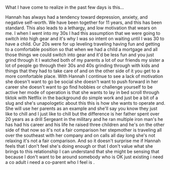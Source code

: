 What I have come to realize in the past few days is this...

Hannah has always had a tendency toward depression, anxiety, and negative self-worth. We have been together for 11 years, and this has been standard. This also leads to a lethargy, and low motivation that wears on me. I when I went into my 30s I had this assumption that we were going to switch into high gear and it's why I was so intent on waiting until I was 30 to have a child. Our 20s were for up leveling traveling having fun and getting to a comfortable position so that when we had a child a mortgage and all those things we could switch into gear and it'd be less fun and you just grind through it I watched both of my parents a lot of our friends my sister a lot of people go through their 30s and 40s grinding through with kids and things that they had to take care of and on the other side of it you get to a more comfortable place. With Hannah I continue to see a lack of motivation she doesn't want to go be social she doesn't want to push forward in her career she doesn't want to go find hobbies or challenge yourself to be active her mode of operation is that she wants to lay in bed scroll through tiktok with Netflix in the background do simple work and just be a bit of a slug and she's unapologetic about this this is how she wants to operate and. She will use her parents as an example and she'll say you know they just like to chill and I just like to chill but the difference is her father spent over 20 years as a drill Sergeant in the military and he ran multiple iron man's he has had his career and his life he raised three children and he's on the other side of that now so it's not a fair comparison her stepmother is traveling all over the southeast with her company and on calls all day long she's not relaxing it's not a fair comparison. And so it doesn't surprise me if Hannah feels that I don't feel she's doing enough or that I don't value what she brings to this relationship I can understand that she might be sensing that because I don't want to be around somebody who is OK just existing i need a co adult i need a co-parent who I feel is .